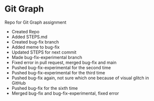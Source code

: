 # Git Graph
 Repo for Git Graph assignment

- Created Repo
- Added STEPS.md
- Created bug-fix branch
- Added meme to bug-fix
- Updated STEPS for next commit
- Made bug-fix-experimental branch
- Fixed error in pull request, merged bug-fix and main
- Pushed bug-fix-experimental for the second time
- Pushed bug-fix-experimental for the third time
- Pushed bug-fix again, not sure which one
because of visual glitch in GitHub
- Pushed bug-fix for the sixth time
- Merged bug-fix and bug-fix-experimental, fixed error